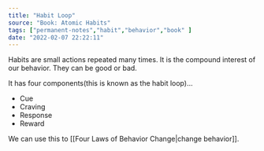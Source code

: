 ```yaml
---
title: "Habit Loop"
source: "Book: Atomic Habits"
tags: ["permanent-notes","habit","behavior","book" ]
date: "2022-02-07 22:22:11"
---
```


Habits are small actions repeated many times. It is the compound interest of our behavior. They can be good or bad.

It has four components(this is known as the habit loop)...

- Cue
- Craving
- Response
- Reward

We can use this to [[Four Laws of Behavior Change|change behavior]].
